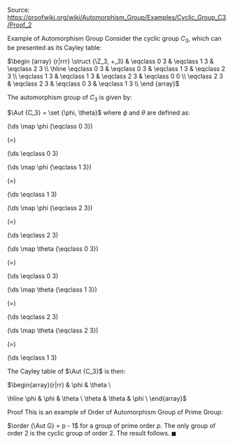 # 

Source: https://proofwiki.org/wiki/Automorphism_Group/Examples/Cyclic_Group_C3/Proof_2

Example of Automorphism Group
Consider the cyclic group $C_3$, which can be presented as its Cayley table:

$\begin {array} {r|rrr} \struct {\Z_3, +_3} & \eqclass 0 3 & \eqclass 1 3 & \eqclass 2 3 \\ \hline \eqclass 0 3 & \eqclass 0 3 & \eqclass 1 3 & \eqclass 2 3 \\ \eqclass 1 3 & \eqclass 1 3 & \eqclass 2 3 & \eqclass 0 0 \\ \eqclass 2 3 & \eqclass 2 3 & \eqclass 0 3 & \eqclass 1 3 \\ \end {array}$

The automorphism group of $C_3$ is given by:

$\Aut {C_3} = \set {\phi, \theta}$
where $\phi$ and $\theta$ are defined as:














\(\ds \map \phi {\eqclass 0 3}\)

\(=\)







\(\ds \eqclass 0 3\)




















\(\ds \map \phi {\eqclass 1 3}\)

\(=\)







\(\ds \eqclass 1 3\)




















\(\ds \map \phi {\eqclass 2 3}\)

\(=\)







\(\ds \eqclass 2 3\)
























\(\ds \map \theta {\eqclass 0 3}\)

\(=\)







\(\ds \eqclass 0 3\)




















\(\ds \map \theta {\eqclass 1 3}\)

\(=\)







\(\ds \eqclass 2 3\)




















\(\ds \map \theta {\eqclass 2 3}\)

\(=\)







\(\ds \eqclass 1 3\)










The Cayley table of $\Aut {C_3}$ is then:

$\begin{array}{r|rr}
      & \phi   & \theta \\

\hline
\phi   & \phi   & \theta
\\
\theta & \theta & \phi
\\
\end{array}$


Proof
This is an example of Order of Automorphism Group of Prime Group:

$\order {\Aut G} = p - 1$
for a group of prime order $p$.
The only group of order $2$ is the cyclic group of order $2$.
The result follows.
$\blacksquare$





